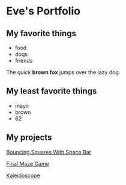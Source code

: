 # Eve's Portfolio

## My favorite things

* food
* dogs
* friends

The _quick_ __brown fox__ jumps over the lazy dog.

## My least favorite things

* mayo
* brown
* 62


## My projects

[Bouncing Squares With Space Bar](Bouncing_Squares_with_Space_Bar/index.md)

[Final Maze Game](Final_Maze_Game/index.md)

[Kaleidoscope](Kaleidoscope/index.md)
